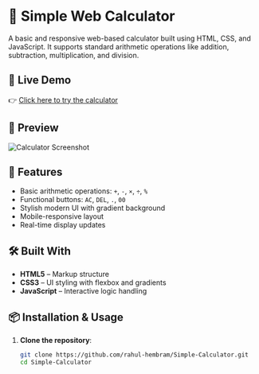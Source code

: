 # 🧮 Simple Web Calculator

A basic and responsive web-based calculator built using HTML, CSS, and JavaScript. It supports standard arithmetic operations like addition, subtraction, multiplication, and division.

## 🔗 Live Demo

👉 [Click here to try the calculator](https://rahul-hembram.github.io/Simple-Calculator/)

## 📸 Preview

<!-- Optional: Add a screenshot -->
![Calculator Screenshot](https://i.ibb.co/7JFrHmn9/Calculator-UI.png)

## 🚀 Features

- Basic arithmetic operations: `+`, `-`, `×`, `÷`, `%`
- Functional buttons: `AC`, `DEL`, `.`, `00`
- Stylish modern UI with gradient background
- Mobile-responsive layout
- Real-time display updates

## 🛠️ Built With

- **HTML5** – Markup structure
- **CSS3** – UI styling with flexbox and gradients
- **JavaScript** – Interactive logic handling

## 📦 Installation & Usage

1. **Clone the repository**:
   ```bash
   git clone https://github.com/rahul-hembram/Simple-Calculator.git
   cd Simple-Calculator
